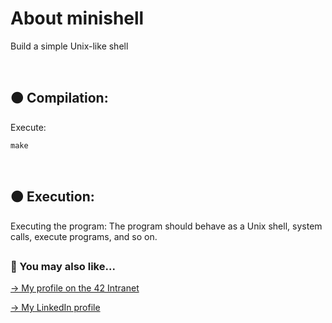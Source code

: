 # About minishell
Build a simple Unix-like shell

<br>

## 🟠 Compilation:

Execute:
```
make
```
<br>

## 🟠 Execution:
Executing the program:
The program should behave as a Unix shell, system calls, execute programs, and so on.
<br>

##

### 🔄 You may also like...
[-> My profile on the 42 Intranet](https://profile.intra.42.fr/users/mgimon-c)

[-> My LinkedIn profile](https://www.linkedin.com/in/mgimon-c/)



